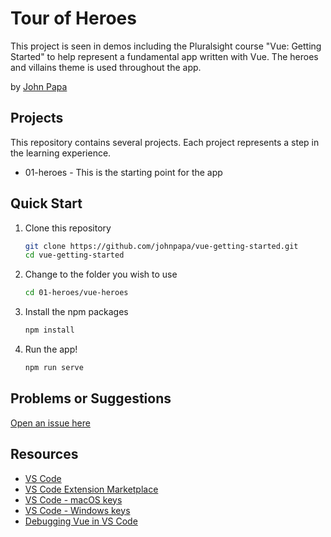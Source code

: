 # Tour of Heroes

This project is seen in demos including the Pluralsight course "Vue: Getting Started" to help represent a fundamental app written with Vue. The heroes and villains theme is used throughout the app.

by [John Papa](http://twitter.com/john_papa)

## Projects

This repository contains several projects. Each project represents a step in the learning experience.

- 01-heroes - This is the starting point for the app

## Quick Start

1. Clone this repository

   ```bash
   git clone https://github.com/johnpapa/vue-getting-started.git
   cd vue-getting-started
   ```

1. Change to the folder you wish to use

   ```bash
   cd 01-heroes/vue-heroes
   ```

1. Install the npm packages

   ```bash
   npm install
   ```

1. Run the app!

   ```bash
   npm run serve
   ```

## Problems or Suggestions

[Open an issue here](/issues)

## Resources

- [VS Code](https://code.visualstudio.com?wt.mc_id=vuegettingstarted-github-jopapa)
- [VS Code Extension Marketplace](https://marketplace.visualstudio.com/vscode?wt.mc_id=vuegettingstarted-github-jopapa)
- [VS Code - macOS keys](https://code.visualstudio.com/shortcuts/keyboard-shortcuts-macos.pdf?WT.mc_id=vuegettingstarted-github-jopapa)
- [VS Code - Windows keys](https://code.visualstudio.com/shortcuts/keyboard-shortcuts-windows.pdf?WT.mc_id=vuegettingstarted-github-jopapa)
- [Debugging Vue in VS Code](https://code.visualstudio.com/docs/nodejs/vuejs-tutorial?wt.mc_id=vuegettingstarted-github-jopapa)
